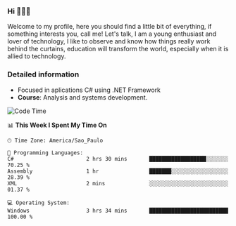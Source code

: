 


### Hi 🙋🏽‍♂️

Welcome to my profile, here you should find a little bit of everything, if something interests you, call me! Let's talk,
I am a young enthusiast and lover of technology, I like to observe and know how things really work behind the curtains, 
education will transform the world, especially when it is allied to technology.

### Detailed information
* Focused in aplications C# using .NET Framework
* **Course**: Analysis and systems development.

<!--START_SECTION:waka-->
![Code Time](http://img.shields.io/badge/Code%20Time-328%20hrs%2024%20mins-blue)

📊 **This Week I Spent My Time On** 

```text
🕑︎ Time Zone: America/Sao_Paulo

💬 Programming Languages: 
C#                       2 hrs 30 mins       ██████████████████░░░░░░░   70.25 % 
Assembly                 1 hr                ███████░░░░░░░░░░░░░░░░░░   28.39 % 
XML                      2 mins              ░░░░░░░░░░░░░░░░░░░░░░░░░   01.37 % 

💻 Operating System: 
Windows                  3 hrs 34 mins       █████████████████████████   100.00 % 
```


<!--END_SECTION:waka-->


